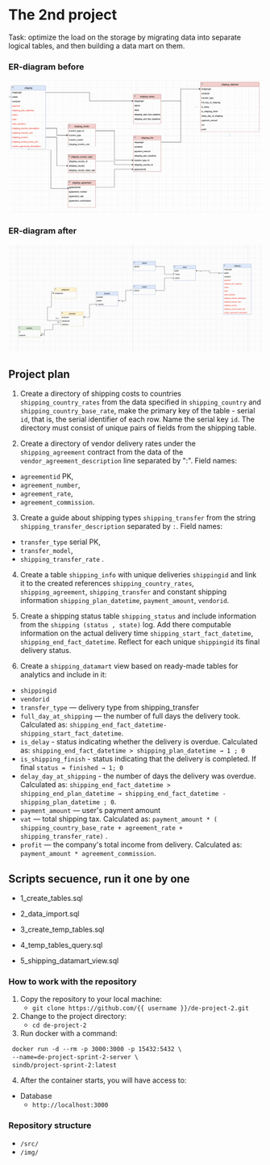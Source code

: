 # The 2nd project
Task: optimize the load on the storage by migrating data into separate logical tables, and then building a data mart on them.

### ER-diagram before

![](img/after.png)

### ER-diagram after

![](img/before.png)

## Project plan

1. Create a directory of shipping costs to countries `shipping_country_rates` from the data specified in `shipping_country` and `shipping_country_base_rate`, make the primary key of the table - serial `id`, that is, the serial identifier of each row. Name the serial key `id`. The directory must consist of unique pairs of fields from the shipping table.

2. Create a directory of vendor delivery rates under the `shipping_agreement` contract from the data of the `vendor_agreement_description` line separated by ":". Field names:
- `agreementid` PK,
- `agreement_number`,
- `agreement_rate`,
- `agreement_commission`.

3. Create a guide about shipping types `shipping_transfer` from the string `shipping_transfer_description` separated by `:`.
Field names:
- `transfer_type` serial PK,
- `transfer_model`,
- `shipping_transfer_rate` .

4. Create a table `shipping_info` with unique deliveries `shippingid` and link it to the created references `shipping_country_rates`, `shipping_agreement`, `shipping_transfer` and constant shipping information `shipping_plan_datetime`, `payment_amount`, `vendorid`.

5. Create a shipping status table `shipping_status` and include information from the `shipping (status , state)` log. Add there computable information on the actual delivery time `shipping_start_fact_datetime`, `shipping_end_fact_datetime`. Reflect for each unique `shippingid` its final delivery status.

6. Create a `shipping_datamart` view based on ready-made tables for analytics and include in it:
- `shippingid`
- `vendorid`
- `transfer_type` — delivery type from shipping_transfer
- `full_day_at_shipping` — the number of full days the delivery took. Calculated as: `shipping_end_fact_datetime-shipping_start_fact_datetime`.
- `is_delay` - status indicating whether the delivery is overdue. Calculated as: `shipping_end_fact_datetime > shipping_plan_datetime → 1 ; 0`
- `is_shipping_finish` - status indicating that the delivery is completed. If final `status = finished → 1; 0`
- `delay_day_at_shipping` - the number of days the delivery was overdue. Calculated as: `shipping_end_fact_datetime > shipping_end_plan_datetime → shipping_end_fact_datetime - shipping_plan_datetime ; 0`.
- `payment_amount` — user's payment amount
- `vat` — total shipping tax. Calculated as: `payment_amount * ( shipping_country_base_rate + agreement_rate + shipping_transfer_rate)` .
- `profit` — the company's total income from delivery. Calculated as: `payment_amount * agreement_commission`.

## Scripts secuence, run it one by one

- 1_create_tables.sql

- 2_data_import.sql

- 3_create_temp_tables.sql

- 4_temp_tables_query.sql

- 5_shipping_datamart_view.sql

### How to work with the repository

1. Copy the repository to your local machine:
	* `git clone https://github.com/{{ username }}/de-project-2.git`
2. Change to the project directory: 
	* `cd de-project-2`
3. Run docker with a command:

```
 docker run -d --rm -p 3000:3000 -p 15432:5432 \
 --name=de-project-sprint-2-server \
 sindb/project-sprint-2:latest
```

4. After the container starts, you will have access to:
- Database
	- `http://localhost:3000`

### Repository structure
- `/src/`
- `/img/`
